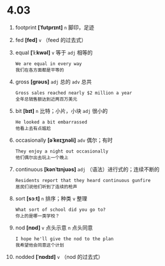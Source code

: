 # 4.03


1. footprint **[ˈfʊtprɪnt]** `n` 脚印，足迹

2. fed **[fed]** `v` （feed 的过去式）

3. equal **[ˈiːkwəl]** `v` 等于 `adj` 相等的
    ```
    We are equal in every way
    我们在各方面都是平等的
    ```

4. gross **[ɡrəʊs]** `adj` 总的 `adv` 总共
    ```
    Gross sales reached nearly $2 million a year
    全年总销售额达到近两百万美元
    ```

5. bit **[bɪt]** `n` 比特；小片，小块 `adj` 很小的
    ```
    He looked a bit embarrassed
    他看上去有点尴尬
    ```

6. occasionally **[əˈkeɪʒnəli]** `adv` 偶尔；有时
    ```
    They enjoy a night out occasionally
    他们偶尔出去玩上一个晚上
    ```

7. continuous **[kənˈtɪnjuəs]** `adj` （语法）进行式的；连续不断的
    ```
    Residents report that they heard continuous gunfire
    居民们说他们听到了连续的枪声
    ```

8. sort **[sɔːt]** `n` 排序；种类 `v` 整理
    ```
    What sort of school did you go to?
    你上的是哪一类学校？
    ```

9. nod **[nɒd]** `v` 点头示意 `n` 点头同意
    ```
    I hope he'll give the nod to the plan
    我希望他会同意这个计划
    ```

10. nodded **[ˈnɒdɪd]** `v` （nod 的过去式）
